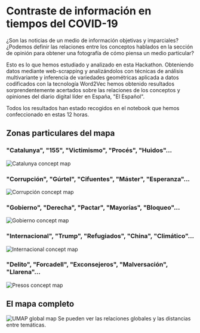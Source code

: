 # Contraste de información en tiempos del COVID-19
¿Son las noticias de un medio de información objetivas y imparciales? ¿Podemos definir las relaciones entre los conceptos hablados en la sección de opinión para obtener una fotografía de cómo piensa un medio particular?

Esto es lo que hemos estudiado y analizado en esta Hackathon. Obteniendo datos mediante web-scrapping y analizándolos con técnicas de análisis multivariante y inferencia de variedades geométricas aplicada a datos codificados con la tecnología Word2Vec hemos obtenido resultados sorprendentemente acertados sobre las relaciones de los conceptos y opiniones del diario digital líder en España, "El Español".

Todos los resultados han estado recogidos en el notebook que hemos confeccionado en estas 12 horas.

## Zonas particulares del mapa
### "Catalunya", "155", "Victimismo", "Procés", "Huidos"...
![Catalunya concept map](https://github.com/Huguet57/Information-Contrast/blob/master/images/catalunya.png)

### "Corrupción", "Gúrtel", "Cifuentes", "Máster", "Esperanza"...
![Corrupción concept map](https://github.com/Huguet57/Information-Contrast/blob/master/images/corrupción.png)

### "Gobierno", "Derecha", "Pactar", "Mayorías", "Bloqueo"...
![Gobierno concept map](https://github.com/Huguet57/Information-Contrast/blob/master/images/gobierno.png)

### "Internacional", "Trump", "Refugiados", "China", "Climático"...
![Internacional concept map](https://github.com/Huguet57/Information-Contrast/blob/master/images/internacional.png)

### "Delito", "Forcadell", "Exconsejeros", "Malversación", "Llarena"...
![Presos concept map](https://github.com/Huguet57/Information-Contrast/blob/master/images/presospoliticos.png)

## El mapa completo
![UMAP global map](https://github.com/Huguet57/Information-Contrast/blob/master/images/umap.png)
Se pueden ver las relaciones globales y las distancias entre temáticas.
